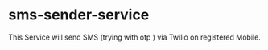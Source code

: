 # sms-sender-service

This Service will send SMS (trying with otp )
via Twilio on registered Mobile.